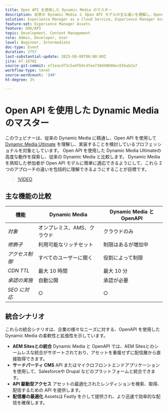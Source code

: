 ```yaml
---
title: Open API を使用した Dynamic Media のマスター
description: 従来の Dynamic Media と Open API モデルの主な違いを理解し、Open API を使用して Dynamic Media Ultimateを正常に移行および実装する方法を説明します。
solution: Experience Manager as a Cloud Service, Experience Manager Assets
feature-set: Experience Manager Assets
feature: SDK/API
topic: Development, Content Management
role: Admin, Developer, User
level: Beginner, Intermediate
doc-type: Event
duration: 2757
last-substantial-update: 2025-08-08T00:00:00Z
jira: KT-18702
source-git-commit: ef1eacd73c5a4fb9cdfee730d40606ec65bab2a7
workflow-type: tm+mt
source-wordcount: '249'
ht-degree: 3%

---
```



# Open API を使用した Dynamic Media のマスター

このウェビナーは、従来の Dynamic Media に精通し、Open API を使用して [Dynamic Media Ultimate](https://experienceleague.adobe.com/ja/docs/experience-manager-cloud-service/content/assets/dynamicmedia/dm-prime-ultimate) を理解し、実装することを検討しているプロフェッショナルを対象としています。  Open API を使用した Dynamic Media Ultimateの高度な動作を探索し、従来の Dynamic Media と比較します。 Dynamic Media を熟知した参加者が Open API モデルに簡単に適応できるようにして、これら 2 つのアプローチの違いを包括的に理解できるようにすることが目標です。

>[!VIDEO](https://video.tv.adobe.com/v/3470620/?learn=on&enablevpops)

## 主な機能の比較

| 機能 | Dynamic Media | Dynamic Media と OpenAPI |
|-----------------------------|------------------------|----------------------------|
| *対象* | オンプレミス、AMS、クラウド | クラウドのみ |
| *修飾子* | 利用可能なリッチセット | 制限はあるが増加中 |
| *アクセス制御* | すべてのユーザーに開く | 役割によって制限 |
| *CDN TTL* | 最大 10 時間 | 最大 10 分 |
| *承認の実施* | 自動公開 | 承認が必要 |
| *SEO に対応* | ○ | ○ |

## 統合シナリオ

これらの統合シナリオは、企業の様々なニーズに対する、OpenAPI を使用した Dynamic Media の柔軟性と拡張性を示しています。

* **AEM Sitesとの統合** Dynamic Media と OpenAPI では、AEM Sitesとのシームレスな統合がサポートされており、アセットを重複せずに配信層から直接取得できます。
* **サードパーティ CMS** API またはマイクロフロントエンドアプリケーションを使用して、Salesforceや Drupal などのプラットフォームと統合できます。
* **API 駆動型アクセス** アセットの最適化されたレンディションを検索、取得、配信するための API を提供します。
* **配信層の最適化** Assetsは Fastly を介して提供され、より迅速で効率的な配信を確保します。